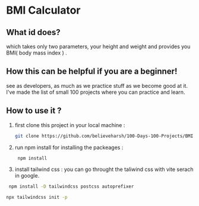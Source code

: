 # BMI Calculator

## What id does?

which takes only two parameters, your height and weight and provides you BMI( body mass index ) .

## How this can be helpful if you are a beginner!

see as developers, as much as we practice stuff as we become good at it. I've made the list of small 100 projects where you can practice and learn.

## How to use it ?

1. first clone this project in your local machine :
   ```sh
   git clone https://github.com/believeharsh/100-Days-100-Projects/BMI-Calculator
   ```
2. run npm install for installing the packeages :
   ```sh
    npm install
   ```

3. install tailwind css : you can go throught the taliwind css with vite serach in google.

```sh
 npm install -D tailwindcss postcss autoprefixer

```

```sh
npx tailwindcss init -p

```
